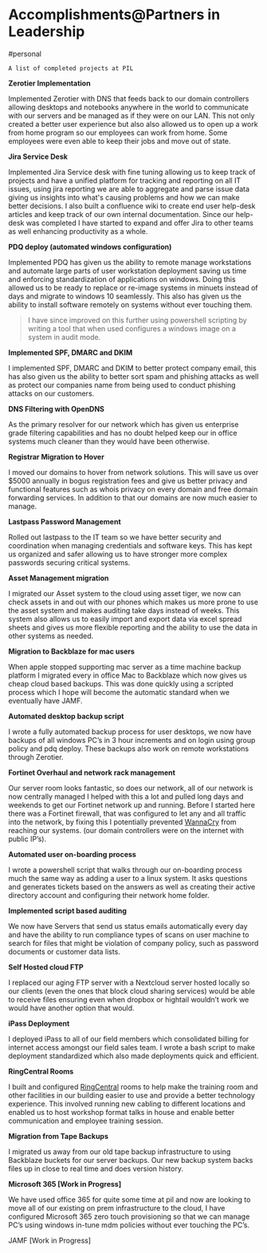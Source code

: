# Accomplishments@Partners in Leadership
#personal 

```
A list of completed projects at PIL
```

**Zerotier Implementation**

Implemented Zerotier with DNS that feeds back to our domain controllers allowing desktops and notebooks anywhere in the world to communicate with our servers and be managed as if they were on our LAN. This not only created a better user experience but also also allowed us to open up a work from home program so our employees can work from home. Some employees were even able to keep their jobs and move out of state.

**Jira Service Desk**

Implemented Jira Service desk with fine tuning allowing us to keep track of projects and have a unified platform for tracking and reporting on all IT issues, using jira reporting we are able to aggregate and parse issue data giving us insights into what's causing problems and how we can make better decisions. I also built a confluence wiki to create end user help-desk articles and keep track of our own internal documentation. Since our help-desk was completed I have started to expand and offer Jira to other teams as well enhancing productivity as a whole. 

**PDQ deploy (automated windows configuration)**

Implemented PDQ has given us the ability to remote manage workstations and automate large parts of user workstation deployment saving us time and enforcing standardization of applications on windows. Doing this allowed us to be ready to replace or re-image systems in minuets instead of days and migrate to windows 10 seamlessly. This also has given us the ability to install software remotely on systems without ever touching them.
> I have since improved on this further using powershell scripting by writing a tool that when used configures a windows image on a system in audit mode.  

**Implemented SPF, DMARC and DKIM**

I implemented SPF, DMARC and DKIM to better protect company email, this has also given us the ability to better sort spam and phishing attacks as well as protect our companies name from being used to conduct phishing attacks on our customers.

**DNS Filtering with OpenDNS**

As the primary resolver for our network which has given us enterprise grade filtering capabilities and has no doubt helped keep our in office systems much cleaner than they would have been otherwise.

**Registrar Migration to Hover**

I moved our domains to hover from network solutions. This will save us over $5000 annually in bogus registration fees and give us better privacy and functional features such as whois privacy on every domain and free domain forwarding services. In addition to that our domains are now much easier to manage.

**Lastpass Password Management**

Rolled out lastpass to the IT team so we have better security and coordination when managing credentials and software keys. This has kept us organized and safer allowing us to have stronger more complex passwords securing critical systems.

**Asset Management migration**

I migrated our Asset system to the cloud using asset tiger, we now can check assets in and out with our phones which makes us more prone to use the asset system and makes auditing take days instead of weeks. This system also allows us to easily import and export data via excel spread sheets and gives us more flexible reporting and the ability to use the data in other systems as needed.

**Migration to Backblaze for mac users**

When apple stopped supporting mac server as a time machine backup platform I migrated every in office Mac to Backblaze which now gives us cheap cloud based backups. This was done quickly using a scripted process which I hope will become the automatic standard when we eventually have JAMF.

**Automated desktop backup script**

I wrote a fully automated backup process for user desktops, we now have backups of all windows PC’s in 3 hour increments and on login using group policy and pdq deploy. These backups also work on remote workstations through Zerotier.

**Fortinet Overhaul and network rack management**

Our server room looks fantastic, so does our network, all of our network is now centrally managed I helped with this a lot and pulled long days and weekends to get our Fortinet network up and running. Before I started here there was a Fortinet firewall, that was configured to let any and all traffic into the network, by fixing this I potentially prevented [WannaCry](#WannaCry) from reaching our systems. (our domain controllers were on the internet with public IP’s).

**Automated user on-boarding process**

I wrote a powershell script that walks through our on-boarding process much the same way as adding a user to a linux system. It asks questions and generates tickets based on the answers as well as creating their active directory account and configuring their network home folder.

**Implemented script based auditing**

We now have Servers that send us status emails automatically every day and have the ability to run compliance types of scans on user machine to search for files that might be violation of company policy, such as password documents or customer data lists.

**Self Hosted cloud FTP**

I replaced our aging FTP server with a Nextcloud server hosted locally so our clients (even the ones that block cloud sharing services) would be able to receive files ensuring even when dropbox or hightail wouldn’t work we would have another option that would.

**iPass Deployment**

I deployed iPass to all of our field members which consolidated billing for internet access amongst our field sales team. I wrote a bash script to make deployment standardized which also made deployments quick and efficient.

**RingCentral Rooms**

I built and configured [RingCentral](#RingCentral) rooms to help make the training room and other facilities in our building easier to use and provide a better technology experience. This involved running new cabling to different locations and enabled us to host workshop format talks in house and enable better communication and employee training session. 

**Migration from Tape Backups**

I migrated us away from our old tape backup infrastructure to using Backblaze buckets for our server backups. Our new backup system backs files up in close to real time and does version history.

**Microsoft 365 [Work in Progress]**

We have used office 365 for quite some time at pil and now are looking to move all of our existing on prem infrastructure to the cloud, I have configured Microsoft 365 zero touch provisioning so that we can manage PC’s using windows in-tune mdm policies without ever touching the PC’s. 

JAMF [Work in Progress]